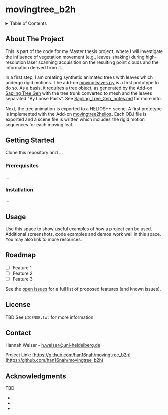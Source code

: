# movingtree_b2h

<!-- TABLE OF CONTENTS -->
<details>
  <summary>Table of Contents</summary>
  <ol>
    <li>
      <a href="#about-the-project">About The Project</a>
    </li>
    <li>
      <a href="#getting-started">Getting Started</a>
      <ul>
        <li><a href="#prerequisites">Prerequisites</a></li>
        <li><a href="#installation">Installation</a></li>
      </ul>
    </li>
    <li><a href="#usage">Usage</a></li>
    <li><a href="#roadmap">Roadmap</a></li>
    <li><a href="#license">License</a></li>
    <li><a href="#contact">Contact</a></li>
    <li><a href="#acknowledgments">Acknowledgments</a></li>
  </ol>
</details>

<!-- ABOUT THE PROJECT -->
## About The Project

This is part of the code for my Master thesis project, where I will investigate the influence of vegetation movement (e.g., leaves shaking) during
high-resolution laser scanning acquisition on the resulting point clouds and the information derived from it.

In a first step, I am creating synthetic animated trees with leaves which undergo rigid motions. The add-on [movingleaves.py](https://github.com/han16nah/movingtree_b2h/blob/main/addons/moveleaves.py)
is a first prototype to do so. As a basis, it requires a tree object, as generated by the Add-on [Sapling Tree Gen](https://docs.blender.org/manual/en/latest/addons/add_curve/sapling.html) with the
tree trunk converted to mesh and the leaves separated "By Loose Parts". See [Sapling_Tree_Gen_notes.md](https://github.com/han16nah/movingtree_b2h/blob/main/Sapling_Tree_Gen_notes.md) for more info.

Next, the tree animation is exported to a HELIOS++ scene. A first prototype is implemented with the Add-on [movingtree2helios](https://github.com/han16nah/movingtree_b2h/tree/main/addons/movingtree2helios).
Each OBJ file is exported and a scene file is written which includes the rigid motion sequences for each moving leaf.



<!-- GETTING STARTED -->
## Getting Started

Clone this repository and ...

### Prerequisites

...

### Installation

...



<!-- USAGE EXAMPLES -->
## Usage

Use this space to show useful examples of how a project can be used. Additional screenshots, code examples and demos work well in this space. You may also link to more resources.



<!-- ROADMAP -->
## Roadmap

- [ ] Feature 1
- [ ] Feature 2
- [ ] Feature 3

See the [open issues](https://github.com/han16nah/movingtree_b2h/issues) for a full list of proposed features (and known issues).



<!-- LICENSE -->
## License

TBD
See `LICENSE.txt` for more information.



<!-- CONTACT -->
## Contact

Hannah Weiser - h.weiser@uni-heidelberg.de

Project Link: [https://github.com/han16nah/movingtree_b2h](https://github.com/han16nah/movingtree_b2h)



<!-- ACKNOWLEDGMENTS -->
## Acknowledgments

TBD
* []()
* []()
* []()
